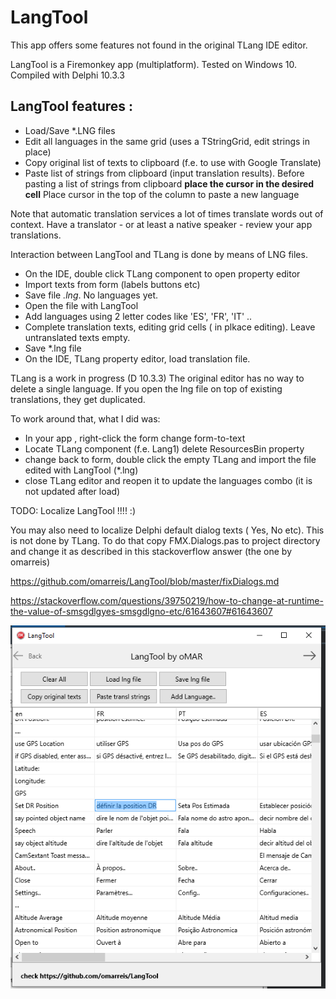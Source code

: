# LangTool
This app offers some features not found in the original TLang IDE editor.

LangTool is a Firemonkey app (multiplatform). Tested on Windows 10.
Compiled with Delphi 10.3.3

## LangTool  features :
* Load/Save *.LNG files 
* Edit all languages in the same grid (uses a TStringGrid, edit strings in place)
* Copy original list of texts to clipboard (f.e. to use with Google Translate) 
* Paste list of strings from clipboard (input translation results). 
  Before pasting a list of strings from clipboard **place the cursor in the desired cell** 
  Place cursor in the top of the column to paste a new language
  
Note that automatic translation services a lot of times translate words out of context.
Have a translator - or at least a native speaker - review your app translations.

Interaction between LangTool and TLang is done by means of LNG files.

* On the IDE, double click TLang component to open property editor
* Import texts from form (labels buttons etc)
* Save file *.lng*. No languages yet.
* Open the file with LangTool
* Add languages using 2 letter codes like 'ES', 'FR', 'IT' .. 
* Complete translation texts, editing grid cells ( in plkace editing). 
Leave untranslated texts empty. 
* Save *.lng file
* On the IDE, TLang property editor, load translation file.

TLang is a work in progress (D 10.3.3)  The original editor has no way 
to delete a single language. If you open the lng file 
on top of existing translations, they get duplicated.

To work around that, what I did was:

* In your app , right-click the form change form-to-text 
* Locate TLang component (f.e. Lang1) delete ResourcesBin property 
* change back to form, double click the empty TLang and import the file edited with LangTool (*.lng)
* close TLang editor and reopen it to update the languages combo (it is not updated after load)


TODO: Localize LangTool !!!!   :)

You may also need to localize Delphi default dialog texts ( Yes, No etc). This is not done by TLang.
To do that copy FMX.Dialogs.pas to project directory and change it 
as described in this stackoverflow answer (the one by omarreis)

https://github.com/omarreis/LangTool/blob/master/fixDialogs.md

https://stackoverflow.com/questions/39750219/how-to-change-at-runtime-the-value-of-smsgdlgyes-smsgdlgno-etc/61643607#61643607

![LangTool screen screenshot](LangToolShot.png)

